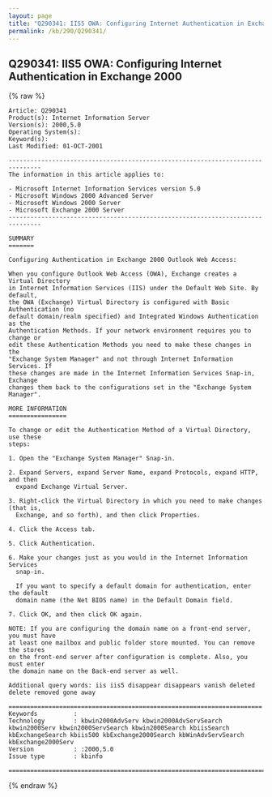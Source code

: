 ```yaml
---
layout: page
title: "Q290341: IIS5 OWA: Configuring Internet Authentication in Exchange 2000"
permalink: /kb/290/Q290341/
---
```


## Q290341: IIS5 OWA: Configuring Internet Authentication in Exchange 2000

{% raw %}

	Article: Q290341
	Product(s): Internet Information Server
	Version(s): 2000,5.0
	Operating System(s): 
	Keyword(s): 
	Last Modified: 01-OCT-2001
	
	-------------------------------------------------------------------------------
	The information in this article applies to:
	
	- Microsoft Internet Information Services version 5.0 
	- Microsoft Windows 2000 Advanced Server 
	- Microsoft Windows 2000 Server 
	- Microsoft Exchange 2000 Server 
	-------------------------------------------------------------------------------
	
	SUMMARY
	=======
	
	Configuring Authentication in Exchange 2000 Outlook Web Access:
	
	When you configure Outlook Web Access (OWA), Exchange creates a Virtual Directory
	in Internet Information Services (IIS) under the Default Web Site. By default,
	the OWA (Exchange) Virtual Directory is configured with Basic Authentication (no
	default domain/realm specified) and Integrated Windows Authentication as the
	Authentication Methods. If your network environment requires you to change or
	edit these Authentication Methods you need to make these changes in the
	"Exchange System Manager" and not through Internet Information Services. If
	these changes are made in the Internet Information Services Snap-in, Exchange
	changes them back to the configurations set in the "Exchange System Manager".
	
	MORE INFORMATION
	================
	
	To change or edit the Authentication Method of a Virtual Directory, use these
	steps:
	
	1. Open the "Exchange System Manager" Snap-in.
	
	2. Expand Servers, expand Server Name, expand Protocols, expand HTTP, and then
	  expand Exchange Virtual Server.
	
	3. Right-click the Virtual Directory in which you need to make changes (that is,
	  Exchange, and so forth), and then click Properties.
	
	4. Click the Access tab.
	
	5. Click Authentication.
	
	6. Make your changes just as you would in the Internet Information Services
	  snap-in.
	
	  If you want to specify a default domain for authentication, enter the default
	  domain name (the Net BIOS name) in the Default Domain field.
	
	7. Click OK, and then click OK again.
	
	NOTE: If you are configuring the domain name on a front-end server, you must have
	at least one mailbox and public folder store mounted. You can remove the stores
	on the front-end server after configuration is complete. Also, you must enter
	the domain name on the Back-end server as well.
	
	Additional query words: iis iis5 disappear disappears vanish deleted delete removed gone away
	
	======================================================================
	Keywords          :  
	Technology        : kbwin2000AdvServ kbwin2000AdvServSearch kbwin2000Serv kbwin2000ServSearch kbwin2000Search kbiisSearch kbExchangeSearch kbiis500 kbExchange2000Search kbWinAdvServSearch kbExchange2000Serv
	Version           : :2000,5.0
	Issue type        : kbinfo
	
	=============================================================================
	

{% endraw %}
